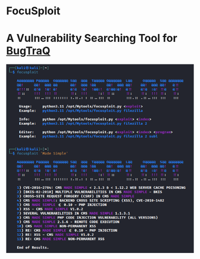 # FocuSploit
# A Vulnerability Searching Tool for [BugTraQ](https://bugtraq.securityfocus.com/archive)
![FocuSploit](https://raw.githubusercontent.com/Staxtis/FocuSploit/main/focusploit.png)
